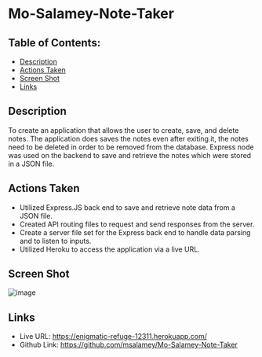 # Mo-Salamey-Note-Taker

## Table of Contents: 
* [Description](#Description)
* [Actions Taken](#Actions)
* [Screen Shot](#Screen)
* [Links](#Links)

## Description
To create an application that allows the user to create, save, and delete notes. The application does saves the notes even after exiting it, the notes need to be deleted in order to be removed from the database. Express node was used on the backend to save and retrieve the notes which were stored in a JSON file. 

## Actions Taken
* Utilized Express.JS back end to save and retrieve note data from a JSON file.
* Created API routing files to request and send responses from the server. 
* Create a server file set for the Express back end to handle data parsing and to listen to inputs. 
* Utilized Heroku to access the application via a live URL. 

## Screen Shot
 
 ![image](https://user-images.githubusercontent.com/107436206/192850499-43ef2441-d05b-43ff-9fc5-23558716bed7.png)

## Links
* Live URL: https://enigmatic-refuge-12311.herokuapp.com/
* Github Link: https://github.com/msalamey/Mo-Salamey-Note-Taker

